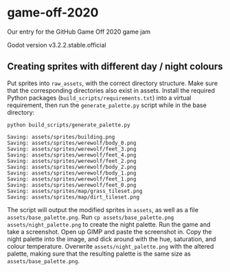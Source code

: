 # game-off-2020
Our entry for the GitHub Game Off 2020 game jam

Godot version v3.2.2.stable.official

## Creating sprites with different day / night colours

Put sprites into `raw_assets`, with the correct directory structure. Make sure that the corresponding directories also exist in assets.
Install the required Python packages (`build_scripts/requirements.txt`) into a virtual requirement, then run the `generate_palette.py` script while in the base directory:

```
python build_scripts/generate_palette.py

Saving: assets/sprites/building.png
Saving: assets/sprites/werewolf/body_0.png
Saving: assets/sprites/werewolf/feet_3.png
Saving: assets/sprites/werewolf/feet_4.png
Saving: assets/sprites/werewolf/feet_2.png
Saving: assets/sprites/werewolf/body_2.png
Saving: assets/sprites/werewolf/body_1.png
Saving: assets/sprites/werewolf/feet_1.png
Saving: assets/sprites/werewolf/feet_0.png
Saving: assets/sprites/map/grass_tileset.png
Saving: assets/sprites/map/dirt_tileset.png
```
The script will output the modified sprites in `assets`, as well as a file `assets/base_palette.png`.
Run `cp assets/base_palette.png assets/night_palette.png` to create the night palette.
Run the game and take a screenshot.
Open up GIMP and paste the screenshot in.
Copy the night palette into the image, and dick around with the hue, saturation, and colour temperature.
Overwrite `assets/night_palette.png` with the altered palette, making sure that the resulting palette is the same size as `assets/base_palette.png`.
